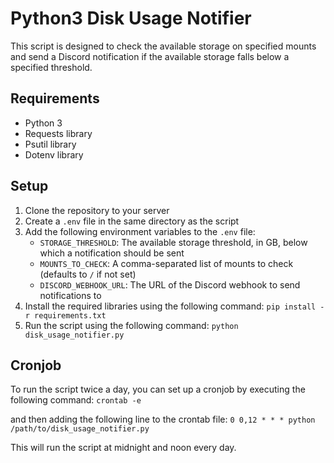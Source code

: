 # Python3 Disk Usage Notifier

This script is designed to check the available storage on specified mounts and send a Discord notification if the available storage falls below a specified threshold.

## Requirements
- Python 3
- Requests library
- Psutil library
- Dotenv library

## Setup
1. Clone the repository to your server
2. Create a `.env` file in the same directory as the script
3. Add the following environment variables to the `.env` file:
   - `STORAGE_THRESHOLD`: The available storage threshold, in GB, below which a notification should be sent
   - `MOUNTS_TO_CHECK`: A comma-separated list of mounts to check (defaults to `/` if not set)
   - `DISCORD_WEBHOOK_URL`: The URL of the Discord webhook to send notifications to
4. Install the required libraries using the following command:
    `pip install -r requirements.txt`
5. Run the script using the following command:
    `python disk_usage_notifier.py`

## Cronjob
To run the script twice a day, you can set up a cronjob by executing the following command:
    `crontab -e`

and then adding the following line to the crontab file:
    `0 0,12 * * * python /path/to/disk_usage_notifier.py`

This will run the script at midnight and noon every day.

